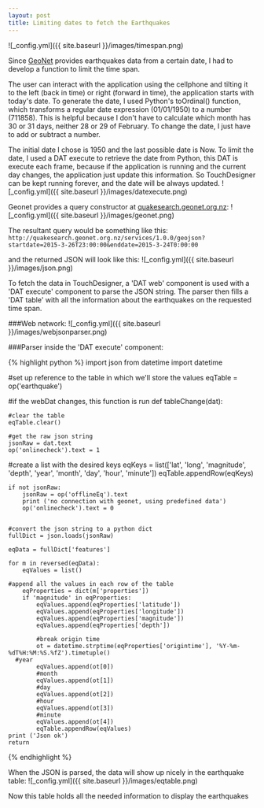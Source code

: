 ```yaml
---
layout: post
title: Limiting dates to fetch the Earthquakes
---
```


![_config.yml]({{ site.baseurl }}/images/timespan.png)

Since [GeoNet](geonet.org.nz) provides earthquakes data from a certain date, I had to develop a function to limit the time span.

The user can interact with the application using the cellphone and tilting it to the left (back in time) or right (forward in time), the application starts with today's date. To generate the date, I used Python's toOrdinal() function, which transforms a regular date expression (01/01/1950) to a number (711858). This is helpful because I don't have to calculate which month has 30 or 31 days, neither 28 or 29 of February. To change the date, I just have to add or subtract a number.

The initial date I chose is 1950 and the last possible date is Now. To limit the date, I used a DAT execute to retrieve the date from Python, this DAT is execute each frame, because if the application is running and the current day changes, the application just update this information. So TouchDesigner can be kept running forever, and the date will be always updated.
![_config.yml]({{ site.baseurl }}/images/datexecute.png)




Geonet provides a query constructor at [quakesearch.geonet.org.nz](http://quakesearch.geonet.org.nz/):
![_config.yml]({{ site.baseurl }}/images/geonet.png)

The resultant query would be something like this:
`http://quakesearch.geonet.org.nz/services/1.0.0/geojson?startdate=2015-3-26T23:00:00&enddate=2015-3-24T0:00:00`

and the returned JSON will look like this:
![_config.yml]({{ site.baseurl }}/images/json.png)

To fetch the data in TouchDesigner, a 'DAT web' component is used with a 'DAT execute' component to parse the JSON string. The parser then fills a 'DAT table' with all the information about the earthquakes on the requested time span.

###Web network:
![_config.yml]({{ site.baseurl }}/images/webjsonparser.png)

###Parser inside the 'DAT execute' component:

{% highlight python %}
import json
from datetime import datetime

#set up reference to the table in which we'll store the values
eqTable = op('earthquake')

#if the webDat changes, this function is run
def tableChange(dat):

	#clear the table
	eqTable.clear()

	#get the raw json string
	jsonRaw = dat.text
	op('onlinecheck').text = 1

  #create a list with the desired keys
	eqKeys = list(['lat', 'long', 'magnitude', 'depth', 'year', 'month', 'day', 'hour', 'minute'])
	eqTable.appendRow(eqKeys)

	if not jsonRaw:
		jsonRaw = op('offlineEq').text
		print ('no connection with geonet, using predefined data')
		op('onlinecheck').text = 0


	#convert the json string to a python dict
	fullDict = json.loads(jsonRaw)

	eqData = fullDict['features']

	for m in reversed(eqData):
		eqValues = list()

    #append all the values in each row of the table
		eqProperties = dict(m['properties'])
		if 'magnitude' in eqProperties:
			eqValues.append(eqProperties['latitude'])
			eqValues.append(eqProperties['longitude'])
			eqValues.append(eqProperties['magnitude'])
			eqValues.append(eqProperties['depth'])

			#break origin time
			ot = datetime.strptime(eqProperties['origintime'], '%Y-%m-%dT%H:%M:%S.%fZ').timetuple()
      #year
			eqValues.append(ot[0])
			#month
			eqValues.append(ot[1])
			#day
			eqValues.append(ot[2])
			#hour
			eqValues.append(ot[3])
			#minute
			eqValues.append(ot[4])
			eqTable.appendRow(eqValues)
	print ('Json ok')
	return
  {% endhighlight %}

When the JSON is parsed, the data will show up nicely in the earthquake table:
![_config.yml]({{ site.baseurl }}/images/eqtable.png)

Now this table holds all the needed information to display the earthquakes
